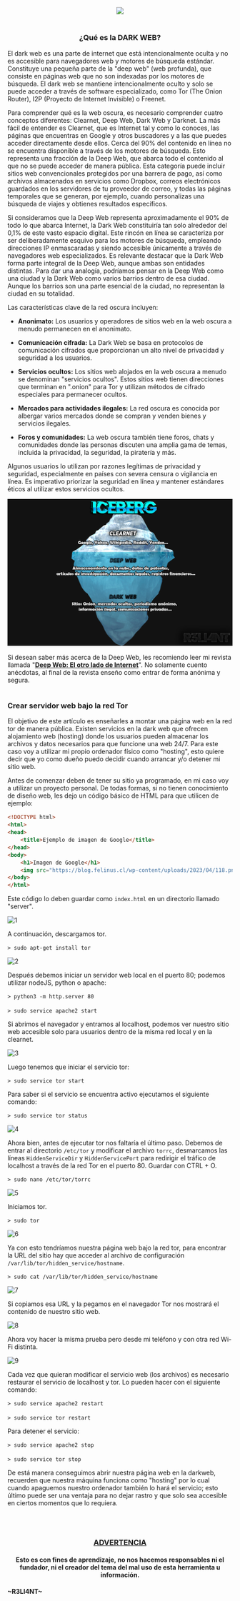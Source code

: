 <p align="center">
  <a href="https://github.com/DenverCoder1/readme-typing-svg"><img src="https://readme-typing-svg.herokuapp.com?color=13F700&width=550&lines=Crear+servidor+bajo+la+red+tor+DARK+WEB"></a>
</p>

<h1 align="center"></h1>

<h3 align="center">¿Qué es la DARK WEB?</h3>


El dark web es una parte de internet que está intencionalmente oculta y no es accesible para navegadores web y motores de búsqueda estándar. Constituye una pequeña parte de la "deep web" (web profunda), que consiste en páginas web que no son indexadas por los motores de búsqueda. El dark web se mantiene intencionalmente oculto y solo se puede acceder a través de software especializado, como Tor (The Onion Router), I2P (Proyecto de Internet Invisible) o Freenet.

Para comprender qué es la web oscura, es necesario comprender cuatro conceptos diferentes: Clearnet, Deep Web, Dark Web y Darknet. La más fácil de entender es Clearnet, que es Internet tal y como lo conoces, las páginas que encuentras en Google y otros buscadores y a las que puedes acceder directamente desde ellos. Cerca del 90% del contenido en línea no se encuentra disponible a través de los motores de búsqueda. Esto representa una fracción de la Deep Web, que abarca todo el contenido al que no se puede acceder de manera pública. Esta categoría puede incluir sitios web convencionales protegidos por una barrera de pago, así como archivos almacenados en servicios como Dropbox, correos electrónicos guardados en los servidores de tu proveedor de correo, y todas las páginas temporales que se generan, por ejemplo, cuando personalizas una búsqueda de viajes y obtienes resultados específicos.

Si consideramos que la Deep Web representa aproximadamente el 90% de todo lo que abarca Internet, la Dark Web constituiría tan solo alrededor del 0,1% de este vasto espacio digital. Este rincón en línea se caracteriza por ser deliberadamente esquivo para los motores de búsqueda, empleando direcciones IP enmascaradas y siendo accesible únicamente a través de navegadores web especializados. Es relevante destacar que la Dark Web forma parte integral de la Deep Web, aunque ambas son entidades distintas. Para dar una analogía, podríamos pensar en la Deep Web como una ciudad y la Dark Web como varios barrios dentro de esa ciudad. Aunque los barrios son una parte esencial de la ciudad, no representan la ciudad en su totalidad.

Las características clave de la red oscura incluyen:

- **Anonimato:** Los usuarios y operadores de sitios web en la web oscura a menudo permanecen en el anonimato.

- **Comunicación cifrada:** La Dark Web se basa en protocolos de comunicación cifrados que proporcionan un alto nivel de privacidad y seguridad a los usuarios.

- **Servicios ocultos:** Los sitios web alojados en la web oscura a menudo se denominan "servicios ocultos". Estos sitios web tienen direcciones que terminan en ".onion" para Tor y utilizan métodos de cifrado especiales para permanecer ocultos.

- **Mercados para actividades ilegales:** La red oscura es conocida por albergar varios mercados donde se compran y venden bienes y servicios ilegales.

- **Foros y comunidades:** La web oscura también tiene foros, chats y comunidades donde las personas discuten una amplia gama de temas, incluida la privacidad, la seguridad, la piratería y más.

Algunos usuarios lo utilizan por razones legítimas de privacidad y seguridad, especialmente en países con severa censura o vigilancia en línea. Es imperativo priorizar la seguridad en línea y mantener estándares éticos al utilizar estos servicios ocultos.

<p align="center">
  <img src="https://raw.githubusercontent.com/R3LI4NT/articulos/main/Seguridad/Anonimato/GNU-Linux/img/icebergWeb.png">
</p>

Si desean saber más acerca de la Deep Web, les recomiendo leer mi revista llamada "<a href="https://github.com/R3LI4NT/Deep-Web">**Deep Web: El otro lado de Internet**</a>". No solamente cuento anécdotas, al final de la revista enseño como entrar de forma anónima y segura.

<h1 align="center"></h1>

### Crear servidor web bajo la red Tor

El objetivo de este artículo es enseñarles a montar una página web en la red tor de manera pública. Existen servicios en la dark web que ofrecen alojamiento web (hosting) donde los usuarios pueden almacenar los archivos y datos necesarios para que funcione una web 24/7. Para este caso voy a utilizar mi propio ordenador físico como "hosting", esto quiere decir que yo como dueño puedo decidir cuando arrancar y/o detener mi sitio web.

Antes de comenzar deben de tener su sitio ya programado, en mi caso voy a utilizar un proyecto personal. De todas formas, si no tienen conocimiento de diseño web, les dejo un código básico de HTML para que utilicen de ejemplo:

```html
<!DOCTYPE html>
<html>
<head>
    <title>Ejemplo de imagen de Google</title>
</head>
<body>
    <h1>Imagen de Google</h1>
    <img src="https://blog.felinus.cl/wp-content/uploads/2023/04/118.png" alt="Imagen de Google">
</body>
</html>
```

Este código lo deben guardar como `index.html` en un directorio llamado "server". 

![1](https://github.com/R3LI4NT/articulos/assets/75953873/08b4944e-4740-4046-aaad-2162c62d28b1)

A continuación, descargamos tor.

```
> sudo apt-get install tor
```

![2](https://github.com/R3LI4NT/articulos/assets/75953873/726b5a05-b91e-4365-86e3-6cda615eb7c4)

Después debemos iniciar un servidor web local en el puerto 80; podemos utilizar nodeJS, python o apache:

```
> python3 -m http.server 80

> sudo service apache2 start
```

Si abrimos el navegador y entramos al localhost, podemos ver nuestro sitio web accesible solo para usuarios dentro de la misma red local y en la clearnet.

![3](https://github.com/R3LI4NT/articulos/assets/75953873/73292d7a-b146-469f-baa9-d9e6348fe821)

Luego tenemos que iniciar el servicio tor:

```
> sudo service tor start
```

Para saber si el servicio se encuentra activo ejecutamos el siguiente comando:

```
> sudo service tor status
```

![4](https://github.com/R3LI4NT/articulos/assets/75953873/25806063-81d2-4bdc-9f78-7cef0301ec69)

Ahora bien, antes de ejecutar tor nos faltaría el último paso. Debemos de entrar al directorio `/etc/tor` y modificar el archivo `torrc`, desmarcamos las líneas `HiddenServiceDir` y `HiddenServicePort` para redirigir el tráfico de localhost a través de la red Tor en el puerto 80. Guardar con CTRL + O.

```
> sudo nano /etc/tor/torrc
```

![5](https://github.com/R3LI4NT/articulos/assets/75953873/157a2670-7fd7-4567-a406-8e94c2d80415)

Iniciamos tor.

```
> sudo tor
```

![6](https://github.com/R3LI4NT/articulos/assets/75953873/18aa62b7-2362-4de0-9c85-40055ef3d925)

Ya con esto tendríamos nuestra página web bajo la red tor, para encontrar la URL del sitio hay que acceder al archivo de configuración `/var/lib/tor/hidden_service/hostname`.

```
> sudo cat /var/lib/tor/hidden_service/hostname
```

![7](https://github.com/R3LI4NT/articulos/assets/75953873/9cf563c1-ee2e-495e-9911-a34c4ca95c50)

Si copiamos esa URL y la pegamos en el navegador Tor nos mostrará el contenido de nuestro sitio web.

![8](https://github.com/R3LI4NT/articulos/assets/75953873/56eefee5-7292-4500-bc2e-22cdc36f774f)

Ahora voy hacer la misma prueba pero desde mi teléfono y con otra red Wi-Fi distinta.

![9](https://github.com/R3LI4NT/articulos/assets/75953873/edc5d579-78f2-487a-8e39-4262a5407d8e)

Cada vez que quieran modificar el servicio web (los archivos) es necesario restaurar el servicio de localhost y tor. Lo pueden hacer con el siguiente comando:

```
> sudo service apache2 restart

> sudo service tor restart
```

Para detener el servicio:

```
> sudo service apache2 stop

> sudo service tor stop
```

De está manera conseguimos abrir nuestra página web en la darkweb, recuerden que nuestra máquina funciona como "hosting" por lo cual cuando apaguemos nuestro ordenador también lo hará el servicio; esto último puede ser una ventaja para no dejar rastro y que solo sea accesible en ciertos momentos que lo requiera.

</br>

<h1 align="center"></h1>

<h3 align="center"><ins>ADVERTENCIA<ins></h3>

<h4 align="center">Esto es con fines de aprendizaje, no nos hacemos responsables ni el fundador, ni el creador del tema del mal uso de esta herramienta u información.</h4>



#### ~R3LI4NT~
